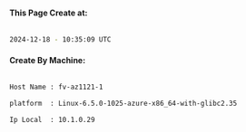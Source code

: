 
   
#### This Page Create at:

```bash

2024-12-18 - 10:35:09 UTC

```

#### Create By Machine:

```bash

Host Name : fv-az1121-1

platform  : Linux-6.5.0-1025-azure-x86_64-with-glibc2.35

Ip Local  : 10.1.0.29

```

